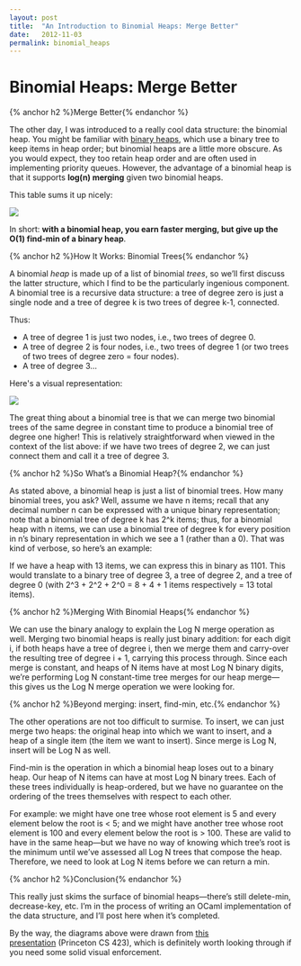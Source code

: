 ```yaml
---
layout: post
title:  "An Introduction to Binomial Heaps: Merge Better"
date:   2012-11-03
permalink: binomial_heaps
---
```


# Binomial Heaps: Merge Better

{% anchor h2 %}Merge Better{% endanchor %}

The other day, I was introduced to a really cool data structure: the binomial heap. You might be familiar with [binary heaps](http://en.wikipedia.org/wiki/Binary_heap), which use a binary tree to keep items in heap order; but binomial heaps are a little more obscure. As you would expect, they too retain heap order and are often used in implementing priority queues. However, the advantage of a binomial heap is that it supports **log(n) merging** given two binomial heaps.

This table sums it up nicely:

<img class="center" src="http://media.tumblr.com/tumblr_mcxor7lB9f1rzq63x.png">

In short: **with a binomial heap, you earn faster merging, but give up the O(1) find-min of a binary heap**.

{% anchor h2 %}How It Works: Binomial Trees{% endanchor %}

A binomial _heap_ is made up of a list of binomial _trees_, so we’ll first discuss the latter structure, which I find to be the particularly ingenious component. A binomial tree is a recursive data structure: a tree of degree zero is just a single node and a tree of degree k is two trees of degree k-1, connected.

Thus:

*   <span>A tree of degree 1 is just two nodes, i.e., two trees of degree 0.</span>
*   <span>A tree of degree 2 is four nodes, i.e., two trees of degree 1 (or two trees of two trees of degree zero = four nodes).</span>
*   <span>A tree of degree 3…</span>

Here's a visual representation:

<img class="center" src="http://media.tumblr.com/tumblr_mcxot8jU371rzq63x.png">

The great thing about a binomial tree is that we can merge two binomial trees of the same degree in constant time to produce a binomial tree of degree one higher! This is relatively straightforward when viewed in the context of the list above: if we have two trees of degree 2, we can just connect them and call it a tree of degree 3.

{% anchor h2 %}So What’s a Binomial Heap?{% endanchor %}

As stated above, a binomial heap is just a list of binomial trees. How many binomial trees, you ask? Well, assume we have n items; recall that any decimal number n can be expressed with a unique binary representation; note that a binomial tree of degree k has 2^k items; thus, for a binomial heap with n items, we can use a binomial tree of degree k for every position in n’s binary representation in which we see a 1 (rather than a 0). That was kind of verbose, so here’s an example:

If we have a heap with 13 items, we can express this in binary as 1101. This would translate to a binary tree of degree 3, a tree of degree 2, and a tree of degree 0 (with 2^3 + 2^2 + 2^0 = 8 + 4 + 1 items respectively = 13 total items).

{% anchor h2 %}Merging With Binomial Heaps{% endanchor %}

We can use the binary analogy to explain the Log N merge operation as well. Merging two binomial heaps is really just binary addition: for each digit i, if both heaps have a tree of degree i, then we merge them and carry-over the resulting tree of degree i + 1, carrying this process through. Since each merge is constant, and heaps of N items have at most Log N binary digits, we’re performing Log N constant-time tree merges for our heap merge—this gives us the Log N merge operation we were looking for.

{% anchor h2 %}Beyond merging: insert, find-min, etc.{% endanchor %}

The other operations are not too difficult to surmise. To insert, we can just merge two heaps: the original heap into which we want to insert, and a heap of a single item (the item we want to insert). Since merge is Log N, insert will be Log N as well.

Find-min is the operation in which a binomial heap loses out to a binary heap. Our heap of N items can have at most Log N binary trees. Each of these trees individually is heap-ordered, but we have no guarantee on the ordering of the trees themselves with respect to each other.

For example: we might have one tree whose root element is 5 and every element below the root is < 5; and we might have another tree whose root element is 100 and every element below the root is > 100. These are valid to have in the same heap—but we have no way of knowing which tree’s root is the minimum until we’ve assessed all Log N trees that compose the heap. Therefore, we need to look at Log N items before we can return a min.

{% anchor h2 %}Conclusion{% endanchor %}

This really just skims the surface of binomial heaps—there’s still delete-min, decrease-key, etc. I’m in the process of writing an OCaml implementation of the data structure, and I’ll post here when it’s completed.

By the way, the diagrams above were drawn from [this presentation](http://www.cs.princeton.edu/~wayne/cs423/lectures/heaps-4up.pdf "Binomial Heaps") (Princeton CS 423), which is definitely worth looking through if you need some solid visual enforcement.
